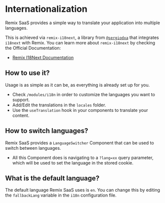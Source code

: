 # Internationalization

Remix SaaS provides a simple way to translate your application into multiple languages.

This is achieved via `remix-i18next`, a library from [`@sergiodxa`](https://github.com/sergiodxa) that integrates `i18next` with Remix. You can learn more about `remix-i18next` by checking the Official Documentation:

- [Remix I18Next Documentation](https://github.com/sergiodxa/remix-i18next)

## How to use it?

Usage is as simple as it can be, as everything is already set up for you.

- Check `/modules/i18n` in order to customize the languages you want to support.
- Add/Edit the translations in the `locales` folder.
- Use the `useTranslation` hook in your components to translate your content.

## How to switch languages?

Remix SaaS provides a `LanguageSwitcher` Component that can be used to switch between languages.

- All this Component does is navigating to a `?lang=xx` query parameter, which will be used to set the language in the stored cookie.

## What is the default language?

The default language Remix SaaS uses is `en`. You can change this by editing the `fallbackLang` variable in the `i18n` configuration file.
